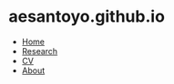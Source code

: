 # aesantoyo.github.io
<nav class="navbar navbar-expand-lg bg-dark" data-bs-theme="dark">
<link rel="stylesheet" href="https://unicons.iconscout.com/release/v4.0.8/css/line.css">
    <div class="collapse navbar-collapse" id="navbarColor02">
      <ul class="navbar-nav me-auto">
        <li class="nav-item">
          <a class="nav-link active" href="#">Home </a>
        </li>
        <li class="nav-item">
          <a class="nav-link" href="#">Research</a>
        </li>
        <li class="nav-item">
          <a class="nav-link" href="#">CV</a>
        </li>
        <li class="nav-item">
          <a class="nav-link" href="#">About</a>
        </li>
